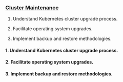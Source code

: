 ### [Cluster Maintenance](./cluster_maintenance/README.md)
1. Understand Kubernetes cluster upgrade process.

2. Facilitate operating system upgrades.

3. Implement backup and restore methodologies.


#### 1. Understand Kubernetes cluster upgrade process.

#### 2. Facilitate operating system upgrades.

#### 3. Implement backup and restore methodologies.
